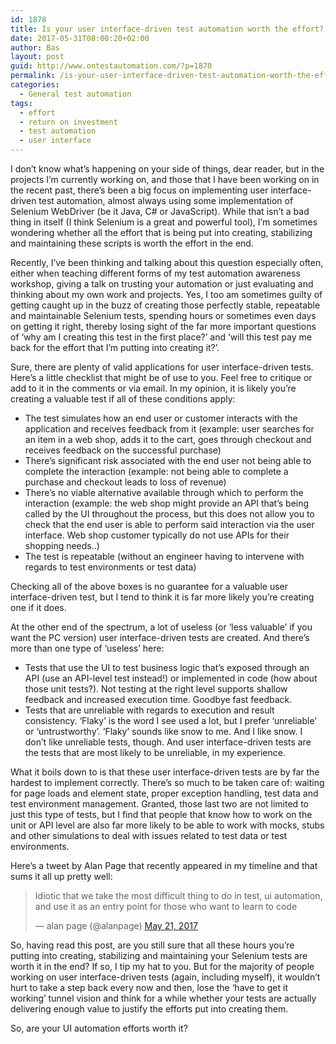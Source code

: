 ```yaml
---
id: 1878
title: Is your user interface-driven test automation worth the effort?
date: 2017-05-31T08:00:20+02:00
author: Bas
layout: post
guid: http://www.ontestautomation.com/?p=1878
permalink: /is-your-user-interface-driven-test-automation-worth-the-effort/
categories:
  - General test automation
tags:
  - effort
  - return on investment
  - test automation
  - user interface
---
```

I don&#8217;t know what&#8217;s happening on your side of things, dear reader, but in the projects I&#8217;m currently working on, and those that I have been working on in the recent past, there&#8217;s been a big focus on implementing user interface-driven test automation, almost always using some implementation of Selenium WebDriver (be it Java, C# or JavaScript). While that isn&#8217;t a bad thing in itself (I think Selenium is a great and powerful tool), I&#8217;m sometimes wondering whether all the effort that is being put into creating, stabilizing and maintaining these scripts is worth the effort in the end.

Recently, I&#8217;ve been thinking and talking about this question especially often, either when teaching different forms of my test automation awareness workshop, giving a talk on trusting your automation or just evaluating and thinking about my own work and projects. Yes, I too am sometimes guilty of getting caught up in the buzz of creating those perfectly stable, repeatable and maintainable Selenium tests, spending hours or sometimes even days on getting it right, thereby losing sight of the far more important questions of &#8216;why am I creating this test in the first place?&#8217; and &#8216;will this test pay me back for the effort that I&#8217;m putting into creating it?&#8217;.

Sure, there are plenty of valid applications for user interface-driven tests. Here&#8217;s a little checklist that might be of use to you. Feel free to critique or add to it in the comments or via email. In my opinion, it is likely you&#8217;re creating a valuable test if all of these conditions apply:

  * The test simulates how an end user or customer interacts with the application and receives feedback from it (example: user searches for an item in a web shop, adds it to the cart, goes through checkout and receives feedback on the successful purchase)
  * There&#8217;s significant risk associated with the end user not being able to complete the interaction (example: not being able to complete a purchase and checkout leads to loss of revenue)
  * There&#8217;s no viable alternative available through which to perform the interaction (example: the web shop might provide an API that&#8217;s being called by the UI throughout the process, but this does not allow you to check that the end user is able to perform said interaction via the user interface. Web shop customer typically do not use APIs for their shopping needs..)
  * The test is repeatable (without an engineer having to intervene with regards to test environments or test data)

Checking all of the above boxes is no guarantee for a valuable user interface-driven test, but I tend to think it is far more likely you&#8217;re creating one if it does. 

At the other end of the spectrum, a lot of useless (or &#8216;less valuable&#8217; if you want the PC version) user interface-driven tests are created. And there&#8217;s more than one type of &#8216;useless&#8217; here:

  * Tests that use the UI to test business logic that&#8217;s exposed through an API (use an API-level test instead!) or implemented in code (how about those unit tests?). Not testing at the right level supports shallow feedback and increased execution time. Goodbye fast feedback.
  * Tests that are unreliable with regards to execution and result consistency. &#8216;Flaky&#8217; is the word I see used a lot, but I prefer &#8216;unreliable&#8217; or &#8216;untrustworthy&#8217;. &#8216;Flaky&#8217; sounds like snow to me. And I like snow. I don&#8217;t like unreliable tests, though. And user interface-driven tests are the tests that are most likely to be unreliable, in my experience.

What it boils down to is that these user interface-driven tests are by far the hardest to implement correctly. There&#8217;s so much to be taken care of: waiting for page loads and element state, proper exception handling, test data and test environment management. Granted, those last two are not limited to just this type of tests, but I find that people that know how to work on the unit or API level are also far more likely to be able to work with mocks, stubs and other simulations to deal with issues related to test data or test environments.

Here&#8217;s a tweet by Alan Page that recently appeared in my timeline and that sums it all up pretty well:

<blockquote class="twitter-tweet" data-width="500" data-dnt="true">
  <p lang="en" dir="ltr">
    Idiotic that we take the most difficult thing to do in test, ui automation, and use it as an entry point for those who want to learn to code
  </p>
  
  <p>
    &mdash; alan page (@alanpage) <a href="https://twitter.com/alanpage/status/866323176317308929?ref_src=twsrc%5Etfw">May 21, 2017</a>
  </p>
</blockquote>



So, having read this post, are you still sure that all these hours you&#8217;re putting into creating, stabilizing and maintaining your Selenium tests are worth it in the end? If so, I tip my hat to you. But for the majority of people working on user interface-driven tests (again, including myself), it wouldn&#8217;t hurt to take a step back every now and then, lose the &#8216;have to get it working&#8217; tunnel vision and think for a while whether your tests are actually delivering enough value to justify the efforts put into creating them.

So, are your UI automation efforts worth it?